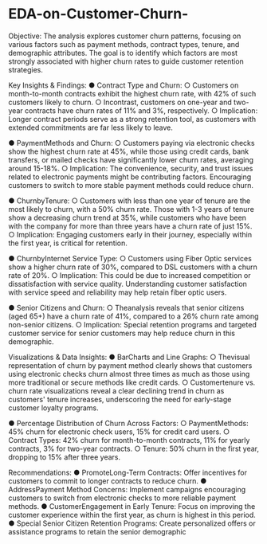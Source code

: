 # EDA-on-Customer-Churn-

Objective:
 The analysis explores customer churn patterns, focusing on various factors such as payment
 methods, contract types, tenure, and demographic attributes. The goal is to identify which
 factors are most strongly associated with higher churn rates to guide customer retention
 strategies.
 
 Key Insights & Findings:
● Contract Type and Churn:
 ○ Customers on month-to-month contracts exhibit the highest churn rate, with
 42% of such customers likely to churn.
 ○ Incontrast, customers on one-year and two-year contracts have churn rates of
 11% and 3%, respectively.
 ○ Implication: Longer contract periods serve as a strong retention tool, as
 customers with extended commitments are far less likely to leave.
 
 ● PaymentMethods and Churn:
 ○ Customers paying via electronic checks show the highest churn rate at 45%,
 while those using credit cards, bank transfers, or mailed checks have
 significantly lower churn rates, averaging around 15-18%.
 ○ Implication: The convenience, security, and trust issues related to electronic
 payments might be contributing factors. Encouraging customers to switch to
 more stable payment methods could reduce churn.
 
 ● ChurnbyTenure:
 ○ Customers with less than one year of tenure are the most likely to churn, with a
 50% churn rate. Those with 1-3 years of tenure show a decreasing churn trend
 at 35%, while customers who have been with the company for more than three
 years have a churn rate of just 15%.
 ○ Implication: Engaging customers early in their journey, especially within the first
 year, is critical for retention.
 
 ● ChurnbyInternet Service Type:
 ○ Customers using Fiber Optic services show a higher churn rate of 30%,
 compared to DSL customers with a churn rate of 20%.
 ○ Implication: This could be due to increased competition or dissatisfaction with
 service quality. Understanding customer satisfaction with service speed and
 reliability may help retain fiber optic users.
 
 ● Senior Citizens and Churn:
 ○ Theanalysis reveals that senior citizens (aged 65+) have a churn rate of 41%,
 compared to a 26% churn rate among non-senior citizens.
 ○ Implication: Special retention programs and targeted customer service for senior
 customers may help reduce churn in this demographic.
 
 Visualizations & Data Insights:
 ● BarCharts and Line Graphs:
 ○ Thevisual representation of churn by payment method clearly shows that
 customers using electronic checks churn almost three times as much as those
 using more traditional or secure methods like credit cards.
 ○ Customertenure vs. churn rate visualizations reveal a clear declining trend in
 churn as customers' tenure increases, underscoring the need for early-stage
 customer loyalty programs.
 
 ● Percentage Distribution of Churn Across Factors:
 ○ PaymentMethods: 45% churn for electronic check users, 15% for credit card
 users.
○ Contract Types: 42% churn for month-to-month contracts, 11% for yearly
 contracts, 3% for two-year contracts.
 ○ Tenure: 50% churn in the first year, dropping to 15% after three years.
 
 Recommendations:
 ● PromoteLong-Term Contracts: Offer incentives for customers to commit to longer
 contracts to reduce churn.
 ● AddressPayment Method Concerns: Implement campaigns encouraging customers
 to switch from electronic checks to more reliable payment methods.
 ● CustomerEngagement in Early Tenure: Focus on improving the customer experience
 within the first year, as churn is highest in this period.
 ● Special Senior Citizen Retention Programs: Create personalized offers or assistance
 programs to retain the senior demographic
